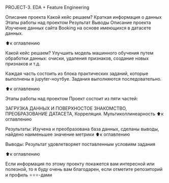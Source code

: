 PROJECT-3.  EDA + Feature Engineering

Описание проекта Какой кейс решаем? Краткая информация о данных Этапы работы над проектом Результат Выводы Описание проекта Изучение данных сайта Booking на основе имеющихся в датасете данных.

⬆️к оглавлению

Какой кейс решаем? Улучшить модель машинного обучения путем обработки данных: очиски, удаления признаков, создание новых признаков и т.д.

Каждая часть состоить из блока практических заданий, которые выполнены в jupyter-ноутбуе. Задания выполняются последовательно.

⬆️к оглавлению

Этапы работы над проектом Проект состоит из пяти частей:

ЗАГРУЗКА ДАННЫХ И ПОВЕРХНОСТОЕ ЗНАКОМСТВО, ПРЕОБРАЗОВАНИЕ ДАТАСЕТА, Корреляция. Мультиколлинеарность
⬆️к оглавлению

Результаты: Изучена и преобразована база данных, сделаны выводы, найдено наименьшее значение метрики ⬆️к оглавлению

Выводы: Результат удовлетворяет поставленным условиям задания

⬆️к оглавлению

Если информация по этому проекту покажется вам интересной или полезной, то я буду очень вам благодарен, если отметите репозиторий и профиль ⭐️⭐️⭐️-дами
